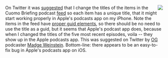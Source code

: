 <img src="http://scripting.com/images/2020/04/30/voila.png" border="0" align="right">On Twitter it was <a href="https://twitter.com/bloatedlesbian/status/1255697398485180418">suggested</a> that I change the titles of the items in the Cuomo Briefing podcast <a href="http://xmlviewer.scripting.com/?url=http://scripting.com/cuomo/rss.xml">feed</a> so each item has a unique title, that it might start working properly in Apple's podcasts app on my iPhone. Note the items in the feed have <a href="http://scripting.com/images/2020/04/30/feedHasGuidsAsYouCanSee.png">proper guid elements</a>, so there should be no need to use the title as a guid, but it seems that Apple's podcast app does, because when I changed the titles of the five most recent episodes, voila -- they show up in the Apple podcasts app. This was suggested on Twitter by <a href="https://www.dictionary.com/e/slang/og/">OG</a> podcaster <a href="https://twitter.com/bloatedlesbian/status/1255697398485180418">Madge Weinstein</a>. Bottom-line: there appears to be an easy-to-fix bug in Apple's podcasts app on iOS.
